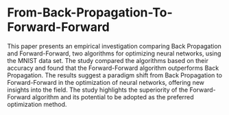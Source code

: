 # From-Back-Propagation-To-Forward-Forward
This paper presents an empirical investigation comparing Back Propagation and Forward-Forward, two algorithms for optimizing neural networks, using the MNIST data set. The study compared the algorithms based on their accuracy and found that the Forward-Forward algorithm outperforms Back Propagation. The results suggest a paradigm shift from Back Propagation to Forward-Forward in the optimization of neural networks, offering new insights into the field. The study highlights the superiority of the Forward-Forward algorithm and its potential to be adopted as the preferred optimization method.
